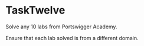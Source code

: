# TaskTwelve

Solve any 10 labs from Portswigger Academy.

Ensure that each lab solved is from a different domain.
